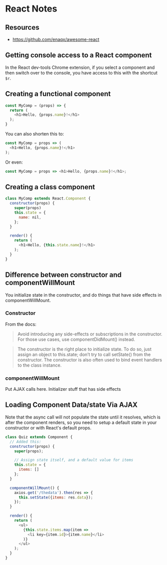 # React Notes

## Resources

* https://github.com/enaqx/awesome-react

## Getting console access to a React component

In the React dev-tools Chrome extension, if you select a component and then switch over to the console, you have access to this with the shortcut `$r`.

## Creating a functional component

```javascript
const MyComp = (props) => {
  return (
    <h1>Hello, {props.name}!</h1>
  );
}
```

You can also shorten this to:

```javascript
const MyComp = props => (
  <h1>Hello, {props.name}!</h1>
);
```

Or even:

```javascript
const MyComp = props => <h1>Hello, {props.name}!</h1>;
```

## Creating a class component

```javascript
class MyComp extends React.Component {
  constructor(props) {
    super(props)
    this.state = {
      name: nil,
    };
  }

  render() {
    return (
      <h1>Hello, {this.state.name}!</h1>
    );
  }
}
```

## Difference between constructor and componentWillMount

You initialize state in the constructor, and do things that have side effects in componentWillMount.

### Constructor

From the docs:

> Avoid introducing any side-effects or subscriptions in the constructor. For those use cases, use componentDidMount() instead.

> The constructor is the right place to initialize state. To do so, just assign an object to this.state; don’t try to call setState() from the constructor. The constructor is also often used to bind event handlers to the class instance.

### componentWillMount

Put AJAX calls here.  Initializer stuff that has side effects

## Loading Component Data/state Via AJAX

Note that the async call will not populate the state until it resolves, which is after the component renders, so you need to setup a default state in your constructor or with React's default props.

```javascript
class Quiz extends Component {
  // Added this:
  constructor(props) {
    super(props);

    // Assign state itself, and a default value for items
    this.state = {
      items: []
    };
  }

  componentWillMount() {
    axios.get('/thedata').then(res => {
      this.setState({items: res.data});
    });
  }

  render() {
    return (
      <ul>
        {this.state.items.map(item =>
          <li key={item.id}>{item.name}</li>
        )}
      </ul>
    );
  }
}
```
